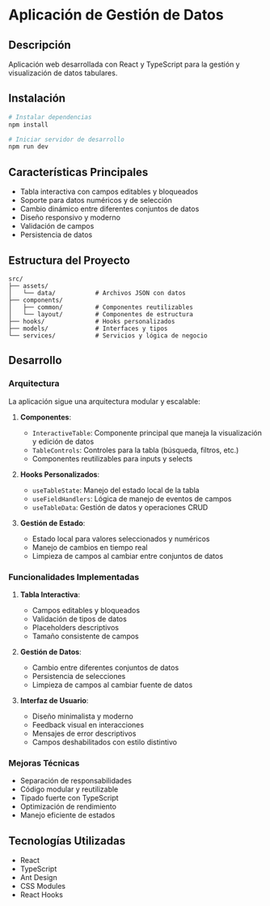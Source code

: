 # Aplicación de Gestión de Datos

## Descripción

Aplicación web desarrollada con React y TypeScript para la gestión y visualización de datos tabulares.

## Instalación

```bash
# Instalar dependencias
npm install

# Iniciar servidor de desarrollo
npm run dev
```

## Características Principales

- Tabla interactiva con campos editables y bloqueados
- Soporte para datos numéricos y de selección
- Cambio dinámico entre diferentes conjuntos de datos
- Diseño responsivo y moderno
- Validación de campos
- Persistencia de datos

## Estructura del Proyecto

```
src/
├── assets/
│   └── data/           # Archivos JSON con datos
├── components/
│   ├── common/         # Componentes reutilizables
│   └── layout/         # Componentes de estructura
├── hooks/              # Hooks personalizados
├── models/             # Interfaces y tipos
└── services/           # Servicios y lógica de negocio
```

## Desarrollo

### Arquitectura

La aplicación sigue una arquitectura modular y escalable:

1. **Componentes**:

   - `InteractiveTable`: Componente principal que maneja la visualización y edición de datos
   - `TableControls`: Controles para la tabla (búsqueda, filtros, etc.)
   - Componentes reutilizables para inputs y selects

2. **Hooks Personalizados**:

   - `useTableState`: Manejo del estado local de la tabla
   - `useFieldHandlers`: Lógica de manejo de eventos de campos
   - `useTableData`: Gestión de datos y operaciones CRUD

3. **Gestión de Estado**:
   - Estado local para valores seleccionados y numéricos
   - Manejo de cambios en tiempo real
   - Limpieza de campos al cambiar entre conjuntos de datos

### Funcionalidades Implementadas

1. **Tabla Interactiva**:

   - Campos editables y bloqueados
   - Validación de tipos de datos
   - Placeholders descriptivos
   - Tamaño consistente de campos

2. **Gestión de Datos**:

   - Cambio entre diferentes conjuntos de datos
   - Persistencia de selecciones
   - Limpieza de campos al cambiar fuente de datos

3. **Interfaz de Usuario**:
   - Diseño minimalista y moderno
   - Feedback visual en interacciones
   - Mensajes de error descriptivos
   - Campos deshabilitados con estilo distintivo

### Mejoras Técnicas

- Separación de responsabilidades
- Código modular y reutilizable
- Tipado fuerte con TypeScript
- Optimización de rendimiento
- Manejo eficiente de estados

## Tecnologías Utilizadas

- React
- TypeScript
- Ant Design
- CSS Modules
- React Hooks
